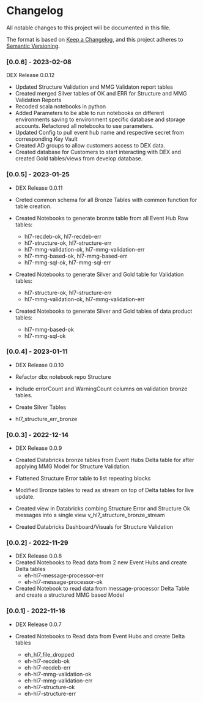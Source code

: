 # Changelog
All notable changes to this project will be documented in this file.

The format is based on [Keep a Changelog](https://keepachangelog.com/en/1.0.0/),
and this project adheres to [Semantic Versioning](https://semver.org/spec/v2.0.0.html).

### [0.0.6] - 2023-02-08
  DEX Release 0.0.12
	
  - Updated Structure Validation and MMG Validaton report tables
  - Created merged Silver tables of OK and ERR for Structure and MMG Validation Reports
  - Recoded scala notebooks in python
  - Added Parameters to be able to run notebooks on different environments saving to environment specific database and storage accounts. Refactored all notebooks to use parameters.
  - Updated Config to pull event hub name and respective secret from corresponding Key Vault
  - Created AD groups to allow customers access to DEX data.
  - Created database for Customers to start interacting with DEX and created Gold tables/views from develop database.


### [0.0.5] - 2023-01-25
  - DEX Release 0.0.11
  
  - Creted common schema for all Bronze Tables with common function for table creation.
  - Created Notebooks to generate bronze table from all Event Hub Raw tables:
    - hl7-recdeb-ok, hl7-recdeb-err 
    - hl7-structure-ok, hl7-structure-err
    - hl7-mmg-validation-ok, hl7-mmg-validation-err
    - hl7-mmg-based-ok, hl7-mmg-based-err
    - hl7-mmg-sql-ok, hl7-mmg-sql-err
  - Created Notebooks to generate Silver and Gold table for Validation tables:
    - hl7-structure-ok, hl7-structure-err
    - hl7-mmg-validation-ok, hl7-mmg-validation-err
  - Created Notebooks to generate Silver and Gold tables of data product tables:
    - hl7-mmg-based-ok
    - hl7-mmg-sql-ok
   
  
### [0.0.4] - 2023-01-11
  - DEX Release 0.0.10
  
  - Refactor dbx notebook repo Structure
  - Include errorCount and WarningCount columns on validation bronze tables. 
  - Create Silver Tables
  - hl7_structure_err_bronze

### [0.0.3] - 2022-12-14
  - DEX Release 0.0.9

  - Created Databricks bronze tables from Event Hubs Delta table for after applying MMG Model for Structure Validation.
  - Flattened Structure Error table to list repeating blocks
  - Modified Bronze tables to read as stream on top of Delta tables for live update.
  - Created view in Databricks combing Structure Error and Structure Ok messages into a single view v_hl7_structure_bronze_stream
  - Created Databricks Dashboard/Visuals for Structure Validation

### [0.0.2] - 2022-11-29
  - DEX Release 0.0.8
  - Created Notebooks to Read data from 2 new Event Hubs and create Delta tables
    - eh-hl7-message-processor-err
    - eh-hl7-message-processor-ok
  -  Created Notebook to read data from message-processor Delta Table and create a structured MMG based Model


### [0.0.1] - 2022-11-16
  - DEX Release 0.0.7

  - Created Notebooks to Read data from Event Hubs and create Delta tables
      - eh_hl7_file_dropped
      - eh-hl7-recdeb-ok
      - eh-hl7-recdeb-err
      - eh-hl7-mmg-validation-ok
      - eh-hl7-mmg-validation-err
      - eh-hl7-structure-ok
      - eh-hl7-structure-err
